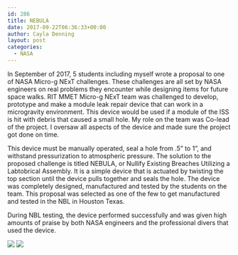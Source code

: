 ```yaml
---
id: 286
title: NEBULA
date: 2017-09-22T06:36:33+00:00
author: Cayla Denning
layout: post
categories:
  - NASA
---
```


In September of 2017, 5 students including myself wrote a proposal to one of NASA Micro-g NExT challenges. These challenges are all set by NASA engineers on real problems they encounter while designing items for future space walks. RIT MMET Micro-g NExT team was challenged to develop, prototype and make a module leak repair device that can work in a microgravity environment. This device would be used if a module of the ISS is hit with debris that caused a small hole. My role on the team was Co-lead of the project. I oversaw all aspects of the device and made sure the project got done on time. 

This device must be manually operated, seal a hole from .5” to 1”, and withstand pressurization to atmospheric pressure. The solution to the proposed challenge is titled NEBULA, or Nullify Existing Breaches Utilizing a Labtobrical Assembly. It is a simple device that is actuated by twisting the top section until the device pulls together and seals the hole. The device was completely designed, manufactured and tested by the students on the team. This proposal was selected as one of the few to get manufactured and tested in the NBL in Houston Texas. 

During NBL testing, the device performed successfully and was given high amounts of praise by both NASA engineers and the professional divers that used the device. 

<img src="{{ site.url }}\media\nasa\nebula_2.png" lat="Nebula photo 2"/>

<img src="{{ site.url }}\media\nasa\nebula_1.png" lat="Nebula photo 1"/>